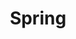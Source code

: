 ---
title: "Spring"
layout: category-new
category: Spring
permalink: /category/Spring/
author_profile: true
---